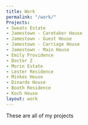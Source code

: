 ```yaml
---
title: Work
permalink: "/work/"
Projects:
- Sweats Estate
- Jamestown - Caretaker House
- Jamestown - Guest House
- Jamestown - Carriage House
- Jamestown - Main House
- Emily Providence
- Doctor Z
- Morin Estate
- Lester Residence
- Minkes House
- Dinardo House
- Booth Residence
- Koch House
layout: work
---
```


These are all of my projects
